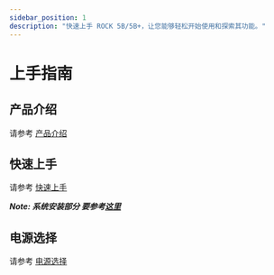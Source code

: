 ```yaml
---
sidebar_position: 1
description: "快速上手 ROCK 5B/5B+，让您能够轻松开始使用和探索其功能。"
---
```


# 上手指南

## 产品介绍

请参考 [产品介绍](../../getting-started/introduction.md)

## 快速上手

请参考 [快速上手](../../getting-started/quick-start.md)

**_Note: 系统安装部分 要参考[这里](./install-os.md)_**

## 电源选择

请参考 [电源选择](../../getting-started/power-supply.md)
